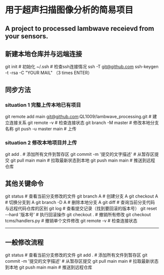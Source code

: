 # 用于超声扫描图像分析的简易项目
A project to processed lambwave receievd from your sensors.
---
## 新建本地仓库并与远端连接
  git init # 初始化
  ~/.ssh # 检查ssh连接情况
  ssh -T git@github.com
  ssh-keygen -t -rsa -C "YOUR MAIL" （3 times ENTER）

## 同步方法
### situation 1 完整上传本地已有项目
  git remote add main git@github.com:QL1009/lambwave_processing.git # 建立连接关系
  git remote -v # 检查连接状态
  git branch -M master # 修改本地分支名称
  git push -u master main # 上传

### situation 2 修改本地项目并上传
  git add .  # 添加所有文件到暂存区
  git commit -m '提交的文字描述'  # 从暂存区提交
  git pull main main    # 拉取最新状态到本地
  git push main main  # 推送到远程仓库

## 其他关键命令
  git status  # 查看当前分支修改的文件
  git branch A  # 创建分支 A
  git checkout A  # 切换分支到 A
  git branch -D A  # 删除本地分支 A
  git diff  # 查询当前分支代码与远程代码仓库的区别
  git log  # 查看提交记录（找到要回滚的版本号）
  git reset --hard '版本号'  # 执行回滚操作
  git checkout .  # 撤销所有修改
  git checkout tcms/handlers.py  # 撤销单个文件修改
  git remote -v # 检查连接状态

---
## 一般修改流程
  git status  # 查看当前分支修改的文件
  git add .  # 添加所有文件到暂存区
  git commit -m '提交的文字描述'  # 从暂存区提交
  git pull main main    # 拉取最新状态到本地
  git push main main  # 推送到远程仓库
